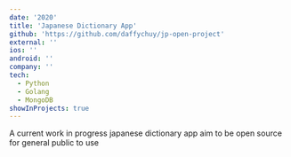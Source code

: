 ```yaml
---
date: '2020'
title: 'Japanese Dictionary App'
github: 'https://github.com/daffychuy/jp-open-project'
external: ''
ios: ''
android: ''
company: ''
tech:
  - Python
  - Golang
  - MongoDB
showInProjects: true
---
```


A current work in progress japanese dictionary app aim to be open source for general public to use
